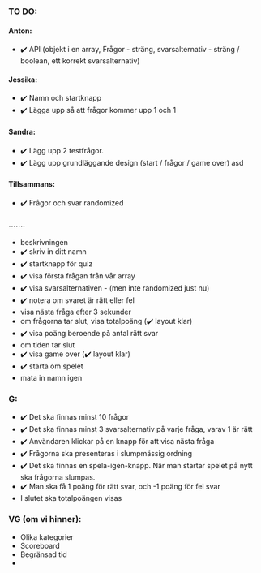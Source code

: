 ### TO DO:

#### Anton:

- ✔️ API (objekt i en array, Frågor - sträng, svarsalternativ - sträng / boolean, ett korrekt svarsalternativ)

#### Jessika:

- ✔️ Namn och startknapp
- ✔️ Lägga upp så att frågor kommer upp 1 och 1

#### Sandra:

- ✔️ Lägg upp 2 testfrågor.
- ✔️ Lägg upp grundläggande design (start / frågor / game over) asd

#### Tillsammans:

- ✔️ Frågor och svar randomized

#### .......

- beskrivningen
- ✔️ skriv in ditt namn
- ✔️ startknapp för quiz
- ✔️ visa första frågan från vår array
- ✔️ visa svarsalternativen - (men inte randomized just nu)
- ✔️ notera om svaret är rätt eller fel
- visa nästa fråga efter 3 sekunder
- om frågorna tar slut, visa totalpoäng (✔️ layout klar)
- ✔️ visa poäng beroende på antal rätt svar
- om tiden tar slut
- ✔️ visa game over (✔️ layout klar)
- ✔️ starta om spelet
- mata in namn igen

### G:

- ✔️ Det ska finnas minst 10 frågor
- ✔️ Det ska finnas minst 3 svarsalternativ på varje fråga, varav 1 är rätt
- ✔️ Användaren klickar på en knapp för att visa nästa fråga
- ✔️ Frågorna ska presenteras i slumpmässig ordning
- ✔️ Det ska finnas en spela-igen-knapp. När man startar spelet på nytt ska frågorna slumpas.
- ✔️ Man ska få 1 poäng för rätt svar, och -1 poäng för fel svar
- I slutet ska totalpoängen visas

### VG (om vi hinner):

- Olika kategorier
- Scoreboard
- Begränsad tid
-
